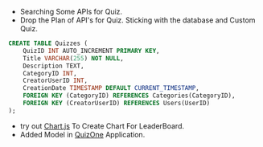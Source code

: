 - Searching Some APIs for Quiz.
- Drop the Plan of API's for Quiz. Sticking with the database and Custom Quiz.

```sql
CREATE TABLE Quizzes (
    QuizID INT AUTO_INCREMENT PRIMARY KEY,
    Title VARCHAR(255) NOT NULL,
    Description TEXT,
    CategoryID INT,
    CreatorUserID INT,
    CreationDate TIMESTAMP DEFAULT CURRENT_TIMESTAMP,
    FOREIGN KEY (CategoryID) REFERENCES Categories(CategoryID),
    FOREIGN KEY (CreatorUserID) REFERENCES Users(UserID)
);
```
- try out [Chart.js](https://www.chartjs.org/) To Create Chart For LeaderBoard.
- Added Model in [QuizOne](https://github.com/rodeomar/QuizOne) Application.
